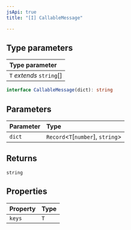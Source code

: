 ```yaml
---
jsApi: true
title: "[I] CallableMessage"

---
```

## Type parameters

| Type parameter |
| :------ |
| `T` *extends* `string`[] |

```ts
interface CallableMessage(dict): string
```

## Parameters

| Parameter | Type |
| :------ | :------ |
| `dict` | `Record`<`T`\[`number`\], `string`\> |

## Returns

`string`

## Properties

| Property | Type |
| :------ | :------ |
| `keys` | `T` |
